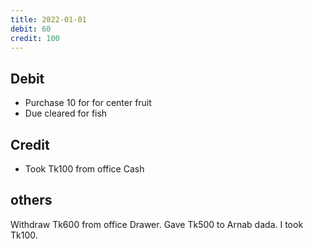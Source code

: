 ```yaml
---
title: 2022-01-01
debit: 60
credit: 100
---
```


## Debit 
* Purchase 10 for for center fruit 
* Due cleared for fish 

## Credit  
* Took Tk100 from office Cash

## others 
Withdraw Tk600 from office Drawer. Gave Tk500 to Arnab dada. I took Tk100.

